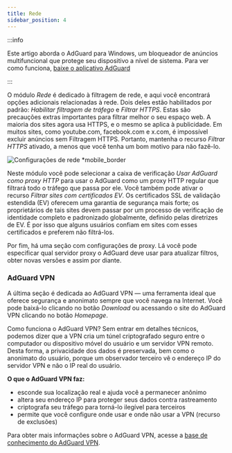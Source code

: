 ```yaml
---
title: Rede
sidebar_position: 4
---
```


:::info

Este artigo aborda o AdGuard para Windows, um bloqueador de anúncios multifuncional que protege seu dispositivo a nível de sistema. Para ver como funciona, [baixe o aplicativo AdGuard](https://agrd.io/download-kb-adblock)

:::

O módulo _Rede_ é dedicado à filtragem de rede, e aqui você encontrará opções adicionais relacionadas à rede. Dois deles estão habilitados por padrão: _Habilitar filtragem de tráfego_ e _Filtrar HTTPS_. Estas são precauções extras importantes para filtrar melhor o seu espaço web. A maioria dos sites agora usa HTTPS, e o mesmo se aplica à publicidade. Em muitos sites, como youtube.com, facebook.com e x.com, é impossível excluir anúncios sem Filtragem HTTPS. Portanto, mantenha o recurso _Filtrar HTTPS_ ativado, a menos que você tenha um bom motivo para não fazê-lo.

![Configurações de rede \*mobile_border](https://cdn.adtidy.org/content/kb/ad_blocker/windows/overview/network-settings.png)

Neste módulo você pode selecionar a caixa de verificação _Usar AdGuard como proxy HTTP_ para usar o AdGuard como um proxy HTTP regular que filtrará todo o tráfego que passa por ele. Você também pode ativar o recurso _Filtrar sites com certificados EV_. Os certificados SSL de validação estendida (EV) oferecem uma garantia de segurança mais forte; os proprietários de tais sites devem passar por um processo de verificação de identidade completo e padronizado globalmente, definido pelas diretrizes de EV. É por isso que alguns usuários confiam em sites com esses certificados e preferem não filtrá-los.

Por fim, há uma seção com configurações de proxy. Lá você pode especificar qual servidor proxy o AdGuard deve usar para atualizar filtros, obter novas versões e assim por diante.

### AdGuard VPN

A última seção é dedicada ao AdGuard VPN — uma ferramenta ideal que oferece segurança e anonimato sempre que você navega na Internet. Você pode baixá-lo clicando no botão _Download_ ou acessando o site do AdGuard VPN clicando no botão _Homepage_.

Como funciona o AdGuard VPN? Sem entrar em detalhes técnicos, podemos dizer que a VPN cria um túnel criptografado seguro entre o computador ou dispositivo móvel do usuário e um servidor VPN remoto. Desta forma, a privacidade dos dados é preservada, bem como o anonimato do usuário, porque um observador terceiro vê o endereço IP do servidor VPN e não o IP real do usuário.

**O que o AdGuard VPN faz:**

- esconde sua localização real e ajuda você a permanecer anônimo
- altera seu endereço IP para proteger seus dados contra rastreamento
- criptografa seu tráfego para torná-lo ilegível para terceiros
- permite que você configure onde usar e onde não usar a VPN (recurso de exclusões)

Para obter mais informações sobre o AdGuard VPN, acesse a [base de conhecimento do AdGuard VPN](https://adguard-vpn.com/kb/).
